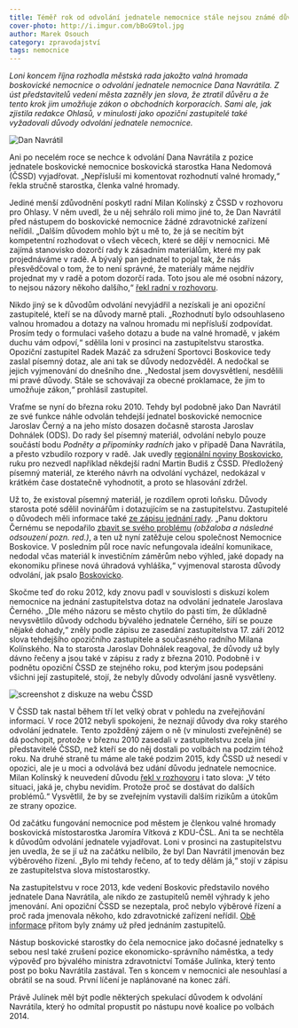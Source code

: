 ```yaml
---
title: Téměř rok od odvolání jednatele nemocnice stále nejsou známé důvody
cover-photo: http://i.imgur.com/bBoG9tol.jpg
author: Marek Osouch
category: zpravodajství
tags: nemocnice
---
```


*Loni koncem října rozhodla městská rada jakožto valná hromada boskovické nemocnice o odvolání jednatele nemocnice Dana Navrátila. Z úst představitelů vedení města zazněly jen slova, že ztratil důvěru a že tento krok jim umožňuje zákon o obchodních korporacích. Sami ale, jak zjistila redakce Ohlasů, v minulosti jako opoziční zastupitelé také vyžadovali důvody odvolání jednatele nemocnice.*

<img src="http://i.imgur.com/bBoG9to.jpg" alt="Dan Navrátil" class="img-responsive img-popup" data-author="Tomáš Trumpeš">

Ani po necelém roce se nechce k odvolání Dana Navrátila z pozice jednatele boskovické nemocnice boskovická starostka Hana Nedomová (ČSSD) vyjadřovat. „Nepřísluší mi komentovat rozhodnutí valné hromady,“ řekla stručně starostka, členka valné hromady.

Jediné menší zdůvodnění poskytl radní Milan Kolínský z ČSSD v rozhovoru pro Ohlasy. V něm uvedl, že u něj sehrálo roli mimo jiné to, že Dan Navrátil před nástupem do boskovické nemocnice žádné zdravotnické zařízení neřídil. „Dalším důvodem mohlo být u mě to, že já se necítím být kompetentní rozhodovat o všech věcech, které se dějí v nemocnici. Mě zajímá stanovisko dozorčí rady k zásadním materiálům, které my pak projednáváme v radě. A bývalý pan jednatel to pojal tak, že nás přesvědčoval o tom, že to není správné, že materiály máme nejdřív projednat my v radě a potom dozorčí rada. Toto jsou ale mé osobní názory, to nejsou názory někoho dalšího,“ [řekl radní v rozhovoru](http://ohlasy.info/clanky/2016/03/rozhovor-kolinsky.html).

Nikdo jiný se k důvodům odvolání nevyjádřil a nezískali je ani opoziční zastupitelé, kteří se na důvody marně ptali. „Rozhodnutí bylo odsouhlaseno valnou hromadou a dotazy na valnou hromadu mi nepřísluší zodpovídat. Prosím tedy o formulaci vašeho dotazu a bude na valné hromadě, v jakém duchu vám odpoví,“ sdělila loni v prosinci na zastupitelstvu starostka. Opoziční zastupitel Radek Mazáč za sdružení Sportovci Boskovice tedy zaslal písemný dotaz, ale ani tak se důvody nedozvěděl. A nedočkal se jejich vyjmenování do dnešního dne. „Nedostal jsem dovysvětlení, nesdělili mi pravé důvody. Stále se schovávají za obecné proklamace, že jim to umožňuje zákon,“ prohlásil zastupitel.

Vraťme se nyní do března roku 2010. Tehdy byl podobně jako Dan Navrátil ze své funkce náhle odvolán tehdejší jednatel boskovické nemocnice Jaroslav Černý a na jeho místo dosazen dočasně starosta Jaroslav Dohnálek (ODS). Do rady šel písemný materiál, odvolání nebylo pouze součástí bodu *Podněty a připomínky radních* jako v případě Dana Navrátila, a přesto vzbudilo rozpory v radě. Jak uvedly [regionální noviny Boskovicko](http://stare.boskovicko.cz/cislo.phtml?iss_id=327#art_11109), ruku pro nezvedl například někdejší radní Martin Budiš z ČSSD. Předložený písemný materiál, ze kterého návrh na odvolání vycházel, nedokázal v krátkém čase dostatečně vyhodnotit, a proto se hlasování zdržel.

Už to, že existoval písemný materiál, je rozdílem oproti loňsku. Důvody starosta poté sdělil novinářům i dotazujícím se na zastupitelstvu. Zastupitelé o důvodech měli informace také [ze zápisu jednání rady](http://data.ohlasy.info/2016/zapis-rada-78-22-03-2010.doc). „Panu doktoru Černému se nepodařilo [zbavit se svého problému](http://stare.boskovicko.cz/cislo.phtml?iss_id=220#art_7320) *(obžaloba a následné odsouzení pozn. red.)*, a ten už nyní zatěžuje celou společnost Nemocnice Boskovice. V posledním půl roce navíc nefungovala ideální komunikace, nedodal včas materiál k investičním záměrům nebo výhled, jaké dopady na ekonomiku přinese nová úhradová vyhláška,“ vyjmenoval starosta důvody odvolání, jak psalo [Boskovicko](http://stare.boskovicko.cz/cislo.phtml?iss_id=327#art_11109).

Skočme teď do roku 2012, kdy znovu padl v souvislosti s diskuzí kolem nemocnice na jednání zastupitelstva dotaz na odvolání jednatele Jaroslava Černého. „Dle mého názoru se město chytilo do pasti tím, že důkladně nevysvětlilo důvody odchodu bývalého jednatele Černého, šíří se pouze nějaké dohady,“ zněly podle zápisu ze zasedání zastupitelstva 17. září 2012 slova tehdejšího opozičního zastupitele a současného radního Milana Kolínského. Na to starosta Jaroslav Dohnálek reagoval, že důvody už byly dávno řečeny a jsou také v zápisu z rady z března 2010.
Podobně i v podnětu opoziční ČSSD ze stejného roku, pod kterým jsou podepsáni všichni její zastupitelé, stojí, že nebyly důvody odvolání jasně vysvětleny.

<img src="http://i.imgur.com/iVVz13e.png" alt="screenshot z diskuze na webu ČSSD" class="img-responsive img-popup img-framed">
 
V ČSSD tak nastal během tří let velký obrat v pohledu na zveřejňování informací. V roce 2012 nebyli spokojeni, že neznají důvody dva roky starého odvolání jednatele. Tento zpožděný zájem o ně (v minulosti zveřejněné) se dá pochopit, protože v březnu 2010 zasedali v zastupitelstvu zcela jiní představitelé ČSSD, než kteří se do něj dostali po volbách na podzim téhož roku. Na druhé straně tu máme ale také podzim 2015, kdy ČSSD už nesedí v opozici, ale je u moci a odvolává bez udání důvodu jednatele nemocnice. Milan Kolínský k neuvedení důvodu [řekl v rozhovoru](http://ohlasy.info/clanky/2016/03/rozhovor-kolinsky.html) i tato slova: „V této situaci, jaká je, chybu nevidím. Protože proč se dostávat do dalších problémů.“ Vysvětlil, že by se zveřejním vystavili dalším rizikům a útokům ze strany opozice.

Od začátku fungování nemocnice pod městem je členkou valné hromady boskovická místostarostka Jaromíra Vítková z KDU-ČSL. Ani ta se nechtěla k důvodům odvolání jednatele vyjadřovat. Loni v prosinci na zastupitelstvu jen uvedla, že se jí už na začátku nelíbilo, že byl Dan Navrátil jmenován bez výběrového řízení. „Bylo mi tehdy řečeno, ať to tedy dělám já,“ stojí v zápisu ze zastupitelstva slova místostarostky.

Na zastupitelstvu v roce 2013, kde vedení Boskovic představilo nového jednatele Dana Navrátila, ale nikdo ze zastupitelů neměl výhrady k jeho jmenování. Ani opoziční ČSSD se nezeptala, proč nebylo výběrové řízení a proč rada jmenovala někoho, kdo zdravotnické zařízení neřídil. [Obě informace](http://blanensky.denik.cz/zpravy_region/boskovicke-nemocnici-radil-s-projekty-ted-ji-navratil-vede-20130410.html) přitom byly známy už před jednáním zastupitelů.

Nástup boskovické starostky do čela nemocnice jako dočasné jednatelky s sebou nesl také zrušení pozice ekonomicko-správního náměstka, a tedy výpověď pro bývalého ministra zdravotnictví Tomáše Julínka, který tento post po boku Navrátila zastával. Ten s koncem v nemocnici ale nesouhlasí a obrátil se na soud. První líčení je naplánované na konec září.

Právě Julínek měl být podle některých spekulací důvodem k odvolání Navrátila, který ho odmítal propustit po nástupu nové koalice po volbách 2014.
